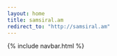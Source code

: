 ```yaml
---
layout: home
title: samsiral.am
redirect_to: "http://samsiral.am"
---
```


<!-- Nav Column -->
{% include navbar.html %}
<!-- /.nav -->
